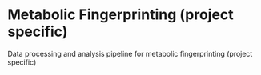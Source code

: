 # Metabolic Fingerprinting (project specific)

Data processing and analysis pipeline for metabolic fingerprinting (project specific)
